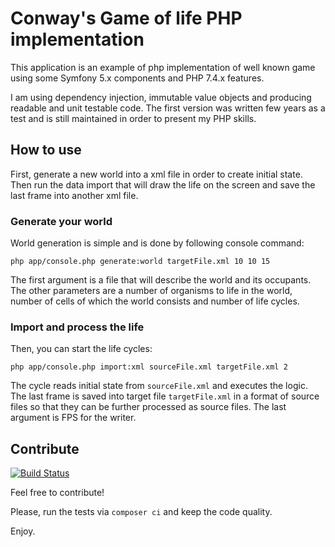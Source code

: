# Conway's Game of life PHP implementation

This application is an example of php implementation of well known game using some Symfony 5.x components and PHP 7.4.x features.

I am using dependency injection, immutable value objects and producing readable and unit testable code.
The first version was written few years as a test and is still maintained in order to present my PHP skills.

## How to use

First, generate a new world into a xml file in order to create initial state.
Then run the data import that will draw the life on the screen and save the 
last frame into another xml file.

### Generate your world

World generation is simple and is done by following console command:

``php app/console.php generate:world targetFile.xml 10 10 15``

The first argument is a file that will describe the world and its occupants.
The other parameters are a number of organisms to life in the world, number of cells
of which the world consists and number of life cycles.

### Import and process the life

Then, you can start the life cycles:

``php app/console.php import:xml sourceFile.xml targetFile.xml 2``

The cycle reads initial state from ``sourceFile.xml`` and executes the logic.
The last frame is saved into target file ``targetFile.xml`` in a format of source files
 so that they can be further processed as source files. The last argument is FPS for the writer.

## Contribute

[![Build Status](https://travis-ci.org/tuscanicz/livingworld.svg?branch=master)](https://travis-ci.org/tuscanicz/livingworld)

Feel free to contribute!

Please, run the tests via ``composer ci`` and keep the code quality.

Enjoy.